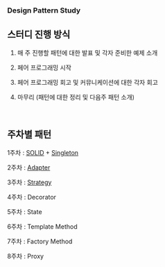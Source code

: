 ### Design Pattern Study

## 스터디 진행 방식
1. 매 주 진행할 패턴에 대한 발표 및 각자 준비한 예제 소개

2. 페어 프로그래밍 시작

3. 페어 프로그래밍 회고 및 커뮤니케이션에 대한 각자 회고

4. 마무리 (패턴에 대한 정리 및 다음주 패턴 소개)

<br>

## 주차별 패턴

1주차 : [SOLID](https://github.com/minkyuu/study-design/blob/main/SOLID/SOLID.md) + [Singleton](https://github.com/minkyuu/study-design/blob/main/Singleton/Singleton-Pattern.md)

2주차 : [Adapter](https://github.com/minkyuu/study-design/blob/main/Adapter/Adapter-Pattern.md)

3주차 : [Strategy](https://github.com/minkyuu/study-design/blob/main/Strategy/Strategy-Pattern.md)

4주차 : Decorator

5주차 : State

6주차 : Template Method

7주차 : Factory Method

8주차 : Proxy
